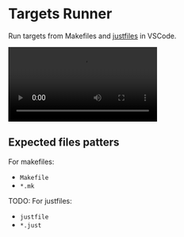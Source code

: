 # Targets Runner

Run targets from Makefiles and [justfiles](https://github.com/casey/just) in VSCode.

![](demo.mp4)

## Expected files patters

For makefiles:

- `Makefile`
- `*.mk`

TODO: For justfiles:

- `justfile`
- `*.just`
